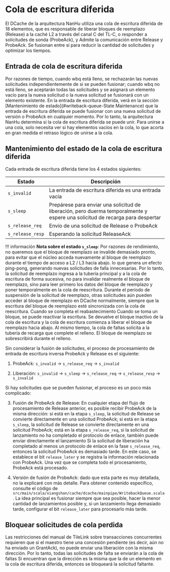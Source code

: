 # Cola de escritura diferida

El DCache de la arquitectura NanHu utiliza una cola de escritura diferida de 18 elementos, que es responsable de liberar bloques de reemplazo (Release) a la caché L2 a través del canal C del TL-C, o responder a solicitudes de sonda (ProbeAck), y Admite la comunicación entre Release y ProbeAck. Se fusionan entre sí para reducir la cantidad de solicitudes y optimizar los tiempos.

## Entrada de cola de escritura diferida

Por razones de tiempo, cuando wbq está lleno, se rechazarán las nuevas solicitudes independientemente de si se pueden fusionar; cuando wbq no está lleno, se aceptarán todas las solicitudes y se asignará un elemento vacío para la nueva solicitud o la nueva solicitud se fusionará con un elemento existente. En la entrada de escritura diferida, verá en la sección [Mantenimiento de estado](#writeback-queue-State Maintenance) que la entrada de escritura diferida se puede fusionar con una nueva solicitud de versión o ProbeAck en cualquier momento. Por lo tanto, la arquitectura NanHu determina si la cola de escritura diferida se puede unir. Para unirse a una cola, solo necesita ver si hay elementos vacíos en la cola, lo que acorta en gran medida el retraso lógico de unirse a la cola.

## Mantenimiento del estado de la cola de escritura diferida

Cada entrada de escritura diferida tiene los 4 estados siguientes:

Estado|Descripción
-|-
`s_invalid`|La entrada de escritura diferida es una entrada vacía
`s_sleep`|Prepárese para enviar una solicitud de liberación, pero duerma temporalmente y espere una solicitud de recarga para despertar
`s_release_req` | ​​Envío de una solicitud de Release o ProbeAck
`s_release_resp`|Esperando la solicitud ReleaseAck

!!! información
 **Nota sobre el estado `s_sleep`**: Por razones de rendimiento, no queremos que el bloque de reemplazo se invalide demasiado pronto, para evitar que el núcleo acceda nuevamente al bloque de reemplazo durante el tiempo de acceso a L2 / L3 hacia abajo. lo que genera un efecto ping-pong, generando nuevas solicitudes de falla innecesarias. Por lo tanto, la solicitud de reemplazo ingresa a la tubería principal y a la cola de escritura de forma sucesiva, no para invalidar realmente el bloque de reemplazo, sino para leer primero los datos del bloque de reemplazo y poner temporalmente en la cola de reescritura. Durante el período de suspensión de la solicitud de reemplazo, otras solicitudes aún pueden acceder al bloque de reemplazo en DCache normalmente, siempre que la escritura del bloque de reemplazo esté sincronizada con la cola de reescritura. Cuando se completa el reabastecimiento Cuando se toma un bloque, se puede reactivar la escritura. Se devuelve el bloque inactivo de la cola de escritura y la cola de escritura comienza a liberar el bloque de reemplazo hacia abajo. Al mismo tiempo, la cola de faltas solicita a la tubería de recarga que complete el relleno. El bloque de reemplazo se sobrescribirá durante el relleno.

Sin considerar la fusión de solicitudes, el proceso de procesamiento de entrada de escritura inversa ProbeAck y Release es el siguiente:

1. ProbeAck: `s_invalid` -> `s_release_req` -> `s_invalid`

2. Liberación: `s_invalid` -> `s_sleep` -> `s_release_req` -> `s_release_resp` -> `s_invalid`

Si hay solicitudes que se pueden fusionar, el proceso es un poco más complicado:

3. Fusión de ProbeAck de Release: En cualquier etapa del flujo de procesamiento de Release anterior, es posible recibir ProbeAck de la misma dirección: si está en la etapa `s_sleep`, la solicitud de Release se convierte directamente en una solicitud ProbeAck; si está en la etapa `s_sleep`, la solicitud de Release se convierte directamente en una solicitud ProbeAck; está en la etapa `s_release_req`, si la solicitud de lanzamiento no ha completado el protocolo de enlace, también puede enviar directamente el lanzamiento
Si la solicitud de liberación ha completado al menos un protocolo de enlace en la fase `s_release_req`, entonces la solicitud ProbeAck es demasiado tarde. En este caso, se establece el bit `release_later` y se registra la información relacionada con ProbeAck. Una vez que se completa todo el procesamiento, ProbeAck está procesado.

4. Versión de fusión de ProbeAck: dado que esta parte es muy detallada, no la explicaré con más detalle. Para obtener contenido específico, consulte el código de `src/main/scala/xiangshan/cache/dcache/mainpipe/WritebackQueue.scala `. La idea principal es fusionar siempre que sea posible, hacer la menor cantidad de lanzamientos posible y, si un lanzamiento llega demasiado tarde, configurar el bit `release_later` para procesarlo más tarde.

## Bloquear solicitudes de cola perdida

Las restricciones del manual de TileLink sobre transacciones concurrentes requieren que si el maestro tiene una concesión pendiente (es decir, aún no ha enviado un GrantAck), no puede enviar una liberación con la misma dirección. Por lo tanto, todas las solicitudes de falta se enviarán a la cola de faltas Si encuentran que la dirección es la misma que la de un elemento en la cola de escritura diferida, entonces se bloqueará la solicitud faltante.
